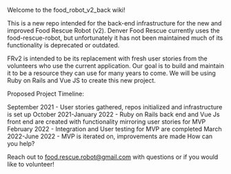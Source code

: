 Welcome to the food_robot_v2_back wiki!

This is a new repo intended for the back-end infrastructure for the new and improved Food Rescue Robot (v2). Denver Food Rescue currently uses the food-rescue-robot, but unfortunately it has not been maintained much of its functionality is deprecated or outdated.

FRv2 is intended to be its replacement with fresh user stories from the volunteers who use the current application. Our goal is to build and maintain it to be a resource they can use for many years to come. We will be using Ruby on Rails and Vue JS to create this new project.

Proposed Project Timeline:

September 2021 - User stories gathered, repos initialized and infrastructure is set up
October 2021-January 2022 - Ruby on Rails back end and Vue Js front end are created with functionality mirroring user stories for MVP
February 2022 - Integration and User testing for MVP are completed
March 2022-June 2022 - MVP is iterated on, improvements are made
How can you help?

Reach out to food.rescue.robot@gmail.com with questions or if you would like to volunteer!